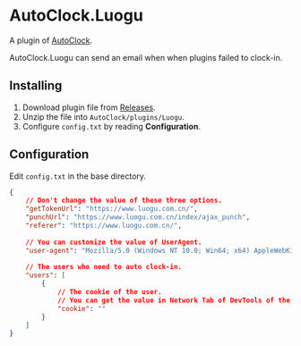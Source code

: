 # AutoClock.Luogu

A plugin of [AutoClock](https://github.com/ReturnNefe/AutoClock).

AutoClock.Luogu can send an email when when plugins failed to clock-in.

## Installing

1. Download plugin file from [Releases](https://github.com/ReturnNefe/AutoClock.Luogu/releases).
2. Unzip the file into ``AutoClock/plugins/Luogu``.
3. Configure ``config.txt`` by reading **Configuration**.

## Configuration

Edit ``config.txt`` in the base directory.

```json
{
    // Don't change the value of these three options.
    "getTokenUrl": "https://www.luogu.com.cn/",
	"punchUrl": "https://www.luogu.com.cn/index/ajax_punch",
	"referer": "https://www.luogu.com.cn/",
	
    // You can customize the value of UserAgent.
    "user-agent": "Mozilla/5.0 (Windows NT 10.0; Win64; x64) AppleWebKit/537.36 (KHTML, like Gecko) Chrome/100.0.4896.127 Safari/537.36 Edg/100.0.1185.50",
	
    // The users who need to auto clock-in.
    "users": [
        {
            // The cookie of the user.
            // You can get the value in Network Tab of DevTools of the browser you use.
            "cookie": ""
        }
    ]
}
```